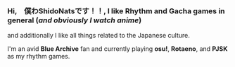 ### Hi,　僕わShidoNatsです！！, I like **Rhythm and Gacha games** in general (_and obviously I watch anime_)
and additionally I like all things related to the Japanese culture.

I'm an avid **Blue Archive** fan and currently playing **osu!**, **Rotaeno**, and **PJSK** as my rhythm games.

<!--
**NatsukenShido/NatsukenShido** is a ✨ _special_ ✨ repository because its `README.md` (this file) appears on your GitHub profile.

Here are some ideas to get you started:

- 🔭 I’m currently working on ...
- 🌱 I’m currently learning ...
- 👯 I’m looking to collaborate on ...
- 🤔 I’m looking for help with ...
- 💬 Ask me about ...
- 📫 How to reach me: ...
- 😄 Pronouns: ...
- ⚡ Fun fact: ...
-->
